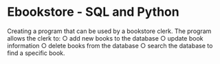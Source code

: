 # Ebookstore - SQL and Python
 Creating a program that can be used by a bookstore clerk. The program allows the clerk to:
○ add new books to the database
○ update book information
○ delete books from the database
○ search the database to find a specific book.
